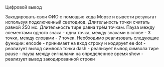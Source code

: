 Цифровой вывод

Закодировать свои ФИО с помощью кода Морзе и вывести результат используя подключенный светодиод. Длительность точки считать равной 250 мс. Длительность тире равна трём точкам. Пауза между элементами одного знака - одна точка, между знаками в слове - 3 точки, между словами - 7 точек.
    Необходимо реализовать следующие функции:
encode - принимает на вход строку и кодирует ее
dot - реализует вывод символа точки
dash - реализует вывод символа тире
pause - пауза между сигналами на определенное время
show - реализует вывод закодированной строки


